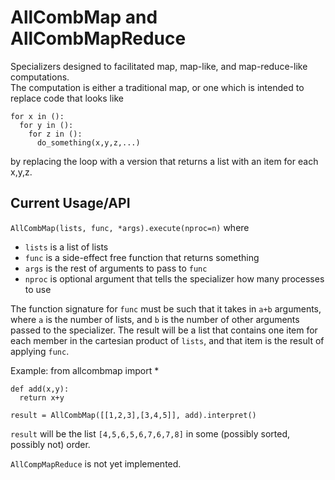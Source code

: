 # AllCombMap and AllCombMapReduce

Specializers designed to facilitated map, map-like, and map-reduce-like computations.  
The computation is either a traditional map, or one which is intended to replace code 
that looks like
    
    for x in ():
      for y in ():
        for z in ():
          do_something(x,y,z,...)

by replacing the loop with a version that returns a list with an item for each x,y,z.

## Current Usage/API
`AllCombMap(lists, func, *args).execute(nproc=n)`
where

- `lists` is a list of lists
- `func` is a side-effect free function that returns something
- `args` is the rest of arguments to pass to `func`
- `nproc` is optional argument that tells the specializer how many processes to use

The function signature for `func` must be such that it takes in `a+b`
arguments, where `a` is the number of lists, and `b` is the number of 
other arguments passed to the specializer.  The result will be a list 
that contains one item for each member in the cartesian product of 
`lists`, and that item is the result of applying `func`.

Example:
    from allcombmap import *
    
    def add(x,y):
      return x+y
    
    result = AllCombMap([[1,2,3],[3,4,5]], add).interpret()
   
`result` will be the list `[4,5,6,5,6,7,6,7,8]` in some (possibly
sorted, possibly not) order.


`AllCompMapReduce` is not yet implemented.
